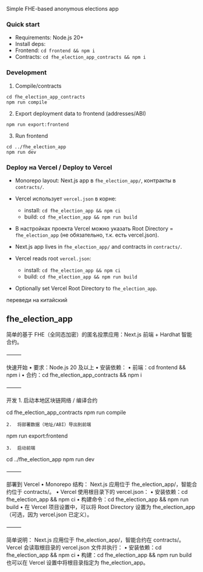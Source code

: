 Simple FHE-based anonymous elections app

### Quick start
- Requirements: Node.js 20+
- Install deps:
- Frontend: `cd frontend && npm i`
- Contracts: `cd fhe_election_app_contracts && npm i`

### Development
1) Compile/contracts
```
cd fhe_election_app_contracts
npm run compile
```

2) Export deployment data to frontend (addresses/ABI)
```
npm run export:frontend
```

3) Run frontend
```
cd ../fhe_election_app
npm run dev
```

### Deploy на Vercel / Deploy to Vercel
- Monorepo layout: Next.js app в `fhe_election_app/`, контракты в `contracts/`.
- Vercel использует `vercel.json` в корне:
  - install: `cd fhe_election_app && npm ci`
  - build: `cd fhe_election_app && npm run build`
- В настройках проекта Vercel можно указать Root Directory = `fhe_election_app` (не обязательно, т.к. есть vercel.json).

- Next.js app lives in `fhe_election_app/` and contracts in `contracts/`.
- Vercel reads root `vercel.json`:
  - install: `cd fhe_election_app && npm ci`
  - build: `cd fhe_election_app && npm run build`
- Optionally set Vercel Root Directory to `fhe_election_app`.

переведи на китайский

## fhe_election_app
简单的基于 FHE（全同态加密）的匿名投票应用：Next.js 前端 + Hardhat 智能合约。

⸻

快速开始
	•	要求：Node.js 20 及以上
	•	安装依赖：
	•	前端：cd frontend && npm i
	•	合约：cd fhe_election_app_contracts && npm i

⸻

开发
	1.	启动本地区块链网络 / 编译合约

cd fhe_election_app_contracts
npm run compile

	2.	将部署数据（地址/ABI）导出到前端

npm run export:frontend

	3.	启动前端

cd ../fhe_election_app
npm run dev


⸻

部署到 Vercel
	•	Monorepo 结构： Next.js 应用位于 fhe_election_app/，智能合约位于 contracts/。
	•	Vercel 使用根目录下的 vercel.json：
	•	安装依赖：cd fhe_election_app && npm ci
	•	构建命令：cd fhe_election_app && npm run build
	•	在 Vercel 项目设置中，可以将 Root Directory 设置为 fhe_election_app（可选，因为 vercel.json 已定义）。

⸻

简单说明：
Next.js 应用位于 fhe_election_app/，智能合约在 contracts/。
Vercel 会读取根目录的 vercel.json 文件并执行：
	•	安装依赖：cd fhe_election_app && npm ci
	•	构建：cd fhe_election_app && npm run build
也可以在 Vercel 设置中将根目录指定为 fhe_election_app。
